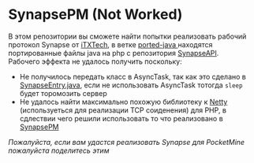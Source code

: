 # SynapsePM (Not Worked) 
 
В этом репозитории  вы сможете найти попытки реализовать рабочий протокол Synapse от [iTXTech](https://github.com/iTXTech), в ветке 
 [ported-java ](https://github.com/ColineTeam/SynapsePM/tree/ported-java) находятся портированные файлы java на php с репозитория [SynapseAPI](https://github.com/iTXTech/SynapseAPI).   
 Рабочего эффекта не удалось получить поскольку: 
 * Не получилось передать класс в AsyncTask, так как это сделано в [SynapseEntry.java](https://github.com/iTXTech/SynapseAPI/blob/master/src/main/java/org/itxtech/synapseapi/SynapseEntry.java#L192), если не использовать AsyncTask тотогда `sleep` будет торомозить сервер 
 * Не удалось найти максимально похожую библиотеку к [Netty](http://netty.io) (используеться для реализации TCP соиденения) для PHP, в сдлествии чего решили использовать то что реализовано в [SynapsePM](https://github.com/iTXTech/SynapsePM)    
  
 *Пожалуйста, если вам удастся реализовать Synapse для PocketMine пожалуйста поделитесь этим*
